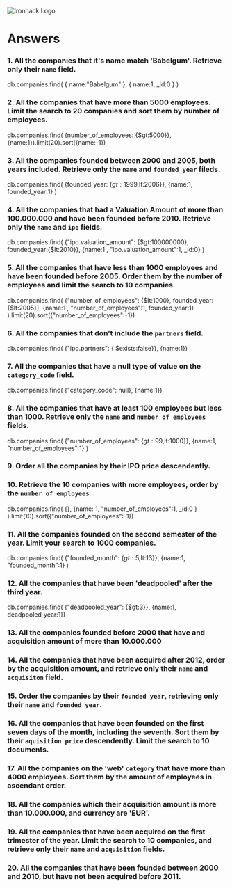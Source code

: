 ![Ironhack Logo](https://i.imgur.com/1QgrNNw.png)

# Answers

### 1. All the companies that it's name match 'Babelgum'. Retrieve only their `name` field.

db.companies.find( { name:"Babelgum" }, { name:1, _id:0 } )

### 2. All the companies that have more than 5000 employees. Limit the search to 20 companies and sort them by **number of employees**.

db.companies.find( {number_of_employees: {$gt:5000}}, {name:1}).limit(20).sort({name:-1})

### 3. All the companies founded between 2000 and 2005, both years included. Retrieve only the `name` and `founded_year` fileds.

db.companies.find( {founded_year: {$gt:1999,$lt:2006}}, {name:1, founded_year:1} )

### 4. All the companies that had a Valuation Amount of more than 100.000.000 and have been founded before 2010. Retrieve only the `name` and `ipo` fields.

db.companies.find( {"ipo.valuation_amount": {$gt:100000000}, founded_year:{$lt:2010}}, {name:1 , "ipo.valuation_amount":1, _id:0} )

### 5. All the companies that have less than 1000 employees and have been founded before 2005. Order them by the number of employees and limit the search to 10 companies.

db.companies.find( {"number_of_employees": {$lt:1000}, founded_year:{$lt:2005}}, {name:1 , "number_of_employees":1, founded_year:1} ).limit(20).sort({"number_of_employees":-1})

### 6. All the companies that don't include the `partners` field.

db.companies.find( {"ipo.partners": { $exists:false}}, {name:1})

### 7. All the companies that have a null type of value on the `category_code` field.

db.companies.find( {"category_code": null}, {name:1})

### 8. All the companies that have at least 100 employees but less than 1000. Retrieve only the `name` and `number of employees` fields.

db.companies.find( {"number_of_employees": {$gt:99,$lt:1000}}, {name:1, "number_of_employees":1} )

### 9. Order all the companies by their IPO price descendently.

<!-- pendiente!!!-->

### 10. Retrieve the 10 companies with more employees, order by the `number of employees`

db.companies.find( {}, {name: 1,  "number_of_employees":1, _id:0 } ).limit(10).sort({"number_of_employees":-1})

### 11. All the companies founded on the second semester of the year. Limit your search to 1000 companies.

db.companies.find( {"founded_month": {$gt:5,$lt:13}}, {name:1, "founded_month":1} )

### 12. All the companies that have been 'deadpooled' after the third year.

db.companies.find( {"deadpooled_year": {$gt:3}}, {name:1, deadpooled_year:1})

### 13. All the companies founded before 2000 that have and acquisition amount of more than 10.000.000

<!-- Your Code Goes Here -->

### 14. All the companies that have been acquired after 2012, order by the acquisition amount, and retrieve only their `name` and `acquisiton` field.

<!-- Your Code Goes Here -->

### 15. Order the companies by their `founded year`, retrieving only their `name` and `founded year`.

<!-- Your Code Goes Here -->

### 16. All the companies that have been founded on the first seven days of the month, including the seventh. Sort them by their `aquisition price` descendently. Limit the search to 10 documents.

<!-- Your Code Goes Here -->

### 17. All the companies on the 'web' `category` that have more than 4000 employees. Sort them by the amount of employees in ascendant order.

<!-- Your Code Goes Here -->

### 18. All the companies which their acquisition amount is more than 10.000.000, and currency are 'EUR'.

<!-- Your Code Goes Here -->

### 19. All the companies that have been acquired on the first trimester of the year. Limit the search to 10 companies, and retrieve only their `name` and `acquisition` fields.

<!-- Your Code Goes Here -->

### 20. All the companies that have been founded between 2000 and 2010, but have not been acquired before 2011.

<!-- Your Code Goes Here -->
